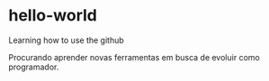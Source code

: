 # hello-world
Learning how to use the github

Procurando aprender novas ferramentas em busca de evoluir como programador.
